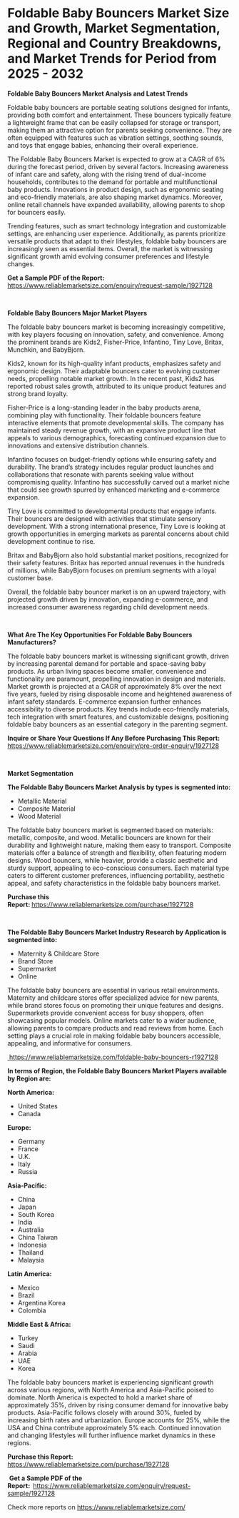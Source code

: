 <p><h1>Foldable Baby Bouncers Market Size and Growth, Market Segmentation, Regional and Country Breakdowns, and Market Trends for Period from 2025 -  2032</h1></p><p><strong>Foldable Baby Bouncers Market Analysis and Latest Trends</strong></p>
<p><p>Foldable baby bouncers are portable seating solutions designed for infants, providing both comfort and entertainment. These bouncers typically feature a lightweight frame that can be easily collapsed for storage or transport, making them an attractive option for parents seeking convenience. They are often equipped with features such as vibration settings, soothing sounds, and toys that engage babies, enhancing their overall experience.</p><p>The Foldable Baby Bouncers Market is expected to grow at a CAGR of 6% during the forecast period, driven by several factors. Increasing awareness of infant care and safety, along with the rising trend of dual-income households, contributes to the demand for portable and multifunctional baby products. Innovations in product design, such as ergonomic seating and eco-friendly materials, are also shaping market dynamics. Moreover, online retail channels have expanded availability, allowing parents to shop for bouncers easily. </p><p>Trending features, such as smart technology integration and customizable settings, are enhancing user experience. Additionally, as parents prioritize versatile products that adapt to their lifestyles, foldable baby bouncers are increasingly seen as essential items. Overall, the market is witnessing significant growth amid evolving consumer preferences and lifestyle changes.</p></p>
<p><strong>Get a Sample PDF of the Report:&nbsp;</strong> <a href="https://www.reliablemarketsize.com/enquiry/request-sample/1927128?utm_campaign=3456&utm_medium=2&utm_source=Github&utm_content=ia&utm_term=28032025&utm_id=foldable-baby-bouncers">https://www.reliablemarketsize.com/enquiry/request-sample/1927128</a></p>
<p>&nbsp;</p>
<p><strong>Foldable Baby Bouncers Major Market Players</strong></p>
<p><p>The foldable baby bouncers market is becoming increasingly competitive, with key players focusing on innovation, safety, and convenience. Among the prominent brands are Kids2, Fisher-Price, Infantino, Tiny Love, Britax, Munchkin, and BabyBjorn.</p><p>Kids2, known for its high-quality infant products, emphasizes safety and ergonomic design. Their adaptable bouncers cater to evolving customer needs, propelling notable market growth. In the recent past, Kids2 has reported robust sales growth, attributed to its unique product features and strong brand loyalty.</p><p>Fisher-Price is a long-standing leader in the baby products arena, combining play with functionality. Their foldable bouncers feature interactive elements that promote developmental skills. The company has maintained steady revenue growth, with an expansive product line that appeals to various demographics, forecasting continued expansion due to innovations and extensive distribution channels.</p><p>Infantino focuses on budget-friendly options while ensuring safety and durability. The brand’s strategy includes regular product launches and collaborations that resonate with parents seeking value without compromising quality. Infantino has successfully carved out a market niche that could see growth spurred by enhanced marketing and e-commerce expansion.</p><p>Tiny Love is committed to developmental products that engage infants. Their bouncers are designed with activities that stimulate sensory development. With a strong international presence, Tiny Love is looking at growth opportunities in emerging markets as parental concerns about child development continue to rise.</p><p>Britax and BabyBjorn also hold substantial market positions, recognized for their safety features. Britax has reported annual revenues in the hundreds of millions, while BabyBjorn focuses on premium segments with a loyal customer base.</p><p>Overall, the foldable baby bouncer market is on an upward trajectory, with projected growth driven by innovation, expanding e-commerce, and increased consumer awareness regarding child development needs.</p></p>
<p>&nbsp;</p>
<p><strong>What Are The Key Opportunities For Foldable Baby Bouncers Manufacturers?</strong></p>
<p><p>The foldable baby bouncers market is witnessing significant growth, driven by increasing parental demand for portable and space-saving baby products. As urban living spaces become smaller, convenience and functionality are paramount, propelling innovation in design and materials. Market growth is projected at a CAGR of approximately 8% over the next five years, fueled by rising disposable income and heightened awareness of infant safety standards. E-commerce expansion further enhances accessibility to diverse products. Key trends include eco-friendly materials, tech integration with smart features, and customizable designs, positioning foldable baby bouncers as an essential category in the parenting segment.</p></p>
<p><strong>Inquire or Share Your Questions If Any Before Purchasing This Report:</strong> <a href="https://www.reliablemarketsize.com/enquiry/pre-order-enquiry/1927128?utm_campaign=3456&utm_medium=2&utm_source=Github&utm_content=ia&utm_term=28032025&utm_id=foldable-baby-bouncers">https://www.reliablemarketsize.com/enquiry/pre-order-enquiry/1927128</a></p>
<p>&nbsp;</p>
<p><strong>Market Segmentation</strong></p>
<p><strong>The Foldable Baby Bouncers Market Analysis by types is segmented into:</strong></p>
<p><ul><li>Metallic Material</li><li>Composite Material</li><li>Wood Material</li></ul></p>
<p><p>The foldable baby bouncers market is segmented based on materials: metallic, composite, and wood. Metallic bouncers are known for their durability and lightweight nature, making them easy to transport. Composite materials offer a balance of strength and flexibility, often featuring modern designs. Wood bouncers, while heavier, provide a classic aesthetic and sturdy support, appealing to eco-conscious consumers. Each material type caters to different customer preferences, influencing portability, aesthetic appeal, and safety characteristics in the foldable baby bouncers market.</p></p>
<p><strong>Purchase this Report:&nbsp;</strong><a href="https://www.reliablemarketsize.com/purchase/1927128?utm_campaign=3456&utm_medium=2&utm_source=Github&utm_content=ia&utm_term=28032025&utm_id=foldable-baby-bouncers">https://www.reliablemarketsize.com/purchase/1927128</a></p>
<p>&nbsp;</p>
<p><strong>The Foldable Baby Bouncers Market Industry Research by Application is segmented into:</strong></p>
<p><ul><li>Maternity & Childcare Store</li><li>Brand Store</li><li>Supermarket</li><li>Online</li></ul></p>
<p><p>The foldable baby bouncers are essential in various retail environments. Maternity and childcare stores offer specialized advice for new parents, while brand stores focus on promoting their unique features and designs. Supermarkets provide convenient access for busy shoppers, often showcasing popular models. Online markets cater to a wider audience, allowing parents to compare products and read reviews from home. Each setting plays a crucial role in making foldable baby bouncers accessible, appealing, and informative for consumers.</p></p>
<p><a href="https://www.reliablemarketsize.com/foldable-baby-bouncers-r1927128?utm_campaign=3456&utm_medium=2&utm_source=Github&utm_content=ia&utm_term=28032025&utm_id=foldable-baby-bouncers">&nbsp;https://www.reliablemarketsize.com/foldable-baby-bouncers-r1927128</a></p>
<p><strong>In terms of Region, the Foldable Baby Bouncers Market Players available by Region are:</strong></p>
<p>
    <p> <strong> North America: </strong>
        <ul>
            <li>United States</li>
            <li>Canada</li>
        </ul>
        </p> 
    <p> <strong> Europe: </strong>
        <ul>
            <li>Germany</li>
            <li>France</li>
            <li>U.K.</li>
            <li>Italy</li>
            <li>Russia</li>
        </ul>
        </p> 
    <p> <strong> Asia-Pacific: </strong>
        <ul>
            <li>China</li>
            <li>Japan</li>
            <li>South Korea</li>
            <li>India</li>
            <li>Australia</li>
            <li>China Taiwan</li>
            <li>Indonesia</li>
            <li>Thailand</li>
            <li>Malaysia</li>
        </ul>
        </p> 
    <p> <strong> Latin America: </strong>
        <ul>
            <li>Mexico</li>
            <li>Brazil</li>
            <li>Argentina Korea</li>
            <li>Colombia</li>
        </ul>
        </p> 
    <p> <strong> Middle East & Africa: </strong>
        <ul>
            <li>Turkey</li>
            <li>Saudi</li>
            <li>Arabia</li>
            <li>UAE</li>
            <li>Korea</li>
        </ul>
    </p>
    </p>
<p><p>The foldable baby bouncers market is experiencing significant growth across various regions, with North America and Asia-Pacific poised to dominate. North America is expected to hold a market share of approximately 35%, driven by rising consumer demand for innovative baby products. Asia-Pacific follows closely with around 30%, fueled by increasing birth rates and urbanization. Europe accounts for 25%, while the USA and China contribute approximately 5% each. Continued innovation and changing lifestyles will further influence market dynamics in these regions.</p></p>
<p><strong>Purchase this Report: </strong><a href="https://www.reliablemarketsize.com/purchase/1927128?utm_campaign=3456&utm_medium=2&utm_source=Github&utm_content=ia&utm_term=28032025&utm_id=foldable-baby-bouncers">https://www.reliablemarketsize.com/purchase/1927128</a></p>
<p>&nbsp;<strong>Get a Sample PDF of the Report:&nbsp;&nbsp;</strong><a href="https://www.reliablemarketsize.com/enquiry/request-sample/1927128?utm_campaign=3456&utm_medium=2&utm_source=Github&utm_content=ia&utm_term=28032025&utm_id=foldable-baby-bouncers">https://www.reliablemarketsize.com/enquiry/request-sample/1927128</a></p>
<p><strong></strong></p>
<p>Check more reports on <a href="https://www.reliablemarketsize.com/?utm_campaign=3456&utm_medium=2&utm_source=Github&utm_content=ia&utm_term=28032025&utm_id=foldable-baby-bouncers">https://www.reliablemarketsize.com/</a></p>